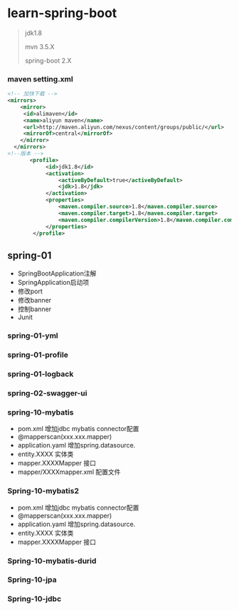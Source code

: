 # learn-spring-boot

> jdk1.8
>
> mvn 3.5.X
>
> spring-boot 2.X

### maven setting.xml 

```xml
<!-- 加快下载 --> 
<mirrors>
    <mirror>
     <id>alimaven</id>
     <name>aliyun maven</name>
     <url>http://maven.aliyun.com/nexus/content/groups/public/</url>
     <mirrorOf>central</mirrorOf>
    </mirror>
  </mirrors>
<!--版本 --> 
       <profile>   
            <id>jdk1.8</id>    
            <activation>   
                <activeByDefault>true</activeByDefault>    
                <jdk>1.8</jdk>   
            </activation>    
            <properties>   
                <maven.compiler.source>1.8</maven.compiler.source>    
                <maven.compiler.target>1.8</maven.compiler.target>    
                <maven.compiler.compilerVersion>1.8</maven.compiler.compilerVersion>   
            </properties>   
        </profile>

```



## spring-01
+ SpringBootApplication注解
+ SpringApplication启动项
+ 修改port
+ 修改banner
+ 控制banner
+ Junit

### spring-01-yml

### spring-01-profile

### spring-01-logback

### spring-02-swagger-ui

### spring-10-mybatis

+ pom.xml 增加jdbc mybatis connector配置
+ @mapperscan(xxx.xxx.mapper)
+ application.yaml 增加spring.datasource.
+ entity.XXXX 实体类
+ mapper.XXXXMapper 接口
+ mapper/XXXXmapper.xml 配置文件

### Spring-10-mybatis2

+ pom.xml 增加jdbc mybatis connector配置
+ @mapperscan(xxx.xxx.mapper)
+ application.yaml 增加spring.datasource.
+ entity.XXXX 实体类
+ mapper.XXXXMapper 接口

### Spring-10-mybatis-durid

### Spring-10-jpa

### Spring-10-jdbc

